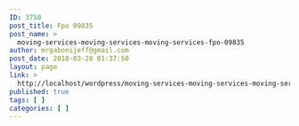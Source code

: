 ```yaml
---
ID: 3750
post_title: Fpo 09835
post_name: >
  moving-services-moving-services-moving-services-fpo-09835
author: mrgabonijeff@gmail.com
post_date: 2018-03-28 01:37:50
layout: page
link: >
  http://localhost/wordpress/moving-services-moving-services-moving-services-fpo-09835/
published: true
tags: [ ]
categories: [ ]
---
```

